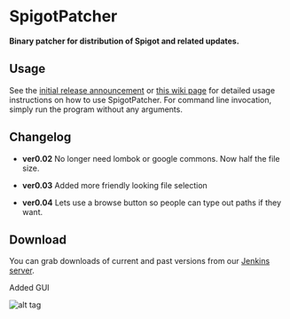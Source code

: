 SpigotPatcher
=============

**Binary patcher for distribution of Spigot and related updates.**

Usage
-----
See the [initial release announcement](http://www.spigotmc.org/threads/29091/) or [this wiki page](http://www.spigotmc.org/wiki/spigot-patcher/) for detailed usage instructions on how to use SpigotPatcher. For command line invocation, simply run the program without any arguments.

Changelog
---------
* **ver0.02** No longer need lombok or google commons. Now half the file size.


* **ver0.03** Added more friendly looking file selection


* **ver0.04** Lets use a browse button so people can type out paths if they want.


Download
--------
You can grab downloads of current and past versions from our [Jenkins server](http://ci.md-5.net/job/SpigotPatcher/).

Added GUI

![alt tag](http://i.gyazo.com/558fee57579173eca313295eb86b8010.png)

